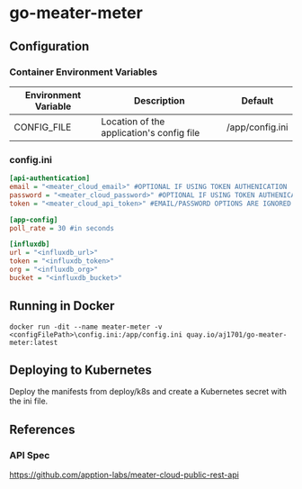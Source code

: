 # go-meater-meter

## Configuration
### Container Environment Variables
| Environment Variable | Description | Default |
| ----------- | ----------- | ----------- |
| CONFIG_FILE      | Location of the application's config file       | /app/config.ini |
### config.ini
```ini
[api-authentication]
email = "<meater_cloud_email>" #OPTIONAL IF USING TOKEN AUTHENICATION
password = "<meater_cloud_password>" #OPTIONAL IF USING TOKEN AUTHENICATION
token = "<meater_cloud_api_token>" #EMAIL/PASSWORD OPTIONS ARE IGNORED IF USED

[app-config]
poll_rate = 30 #in seconds

[influxdb]
url = "<influxdb_url>"
token = "<influxdb_token>"
org = "<influxdb_org>"
bucket = "<influxdb_bucket>"
```

## Running in Docker
```
docker run -dit --name meater-meter -v <configFilePath>\config.ini:/app/config.ini quay.io/aj1701/go-meater-meter:latest
```

## Deploying to Kubernetes
Deploy the manifests from deploy/k8s and create a Kubernetes secret with the ini file.

## References
### API Spec
https://github.com/apption-labs/meater-cloud-public-rest-api
